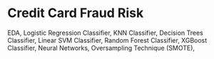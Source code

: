 # Credit Card Fraud Risk 
 EDA, Logistic Regression Classifier, KNN Classifier, Decision Trees Classifier, Linear SVM Classifier, Random Forest Classifier, XGBoost Classifier, Neural Networks, Oversampling Technique (SMOTE), 
